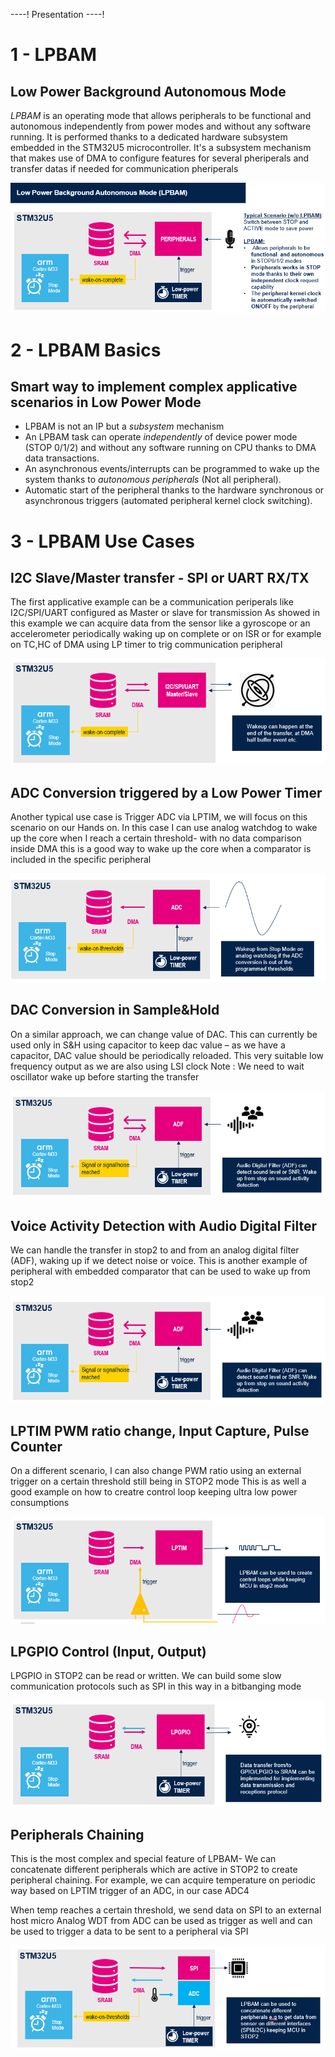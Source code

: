----!
Presentation
----!



# 1 - LPBAM 
## Low Power Background Autonomous Mode

*LPBAM* is an operating mode that allows peripherals to be functional and autonomous independently from power modes and without any software running.
It is performed thanks to a dedicated hardware subsystem embedded in the STM32U5 microcontroller.
It's a subsystem mechanism that makes use of DMA to configure features for several pheriperals and transfer datas if needed for communication pheriperals


<!--  
We just saw that STM32U5 enables disruptive innovation to achieve the best in class ultra low power performance,  but how is this achieved?
The answer is depicted in this slide and it is represented by LPBAM which is the main innovation introduced to reduce power consumption IN stm32u5
LPBAM is the Acronym of low power batch acquisition mode
It was Named previously smart DMA
Until now you have to switch between STOP mode and active mode for example waking up on an interrupt. With LPBAM you have now peripheral functional and autonomous in stop mode
With this metod you can cut power consumption by 10x
In simplw words LPBAM is a subsystems that enables one task to operate independently of power mode and SW running 
It is a subsystem mechanism that uses DMA instances that we will define later to configure features for several IP and transfer data to communication peripherals if needed
Let’s jump into the various use cases which we hope will trigger some discussion on you customer’s design challenges and related opportunities
-->

<!-- The DMA operations can be:
- Autonomous peripheral configuration
- Data transfer from / to autonomous peripherals


Benefits
Two major advantages result from using LPBAM subsystem mechanisms:
- Power consumption is optimized:
Bus and kernel clocks are distributed only when needed.
-Most of the product can be shut down.

Analog peripherals / oscillators are powered on only when necessary.
- CPU bandwidth is offloaded:
Peripheral configurations are done by DMA instead of CPU.

Data transfers are done by DMA instead of CPU -->

![theory1](./img/01.png)

# 2 - LPBAM Basics 
## Smart way to implement complex applicative scenarios in Low Power Mode
  
  - LPBAM is not an IP but a *subsystem* mechanism
  - An LPBAM task can operate *independently* of device power mode (STOP 0/1/2) and without any software running on CPU thanks to DMA data transactions.
  - An asynchronous events/interrupts can be programmed to wake up the system thanks to *autonomous peripherals* (Not all peripheral).
  - Automatic start of the peripheral thanks to the hardware synchronous or asynchronous triggers (automated peripheral kernel clock switching).



# 3 - LPBAM Use Cases
## I2C Slave/Master transfer - SPI or UART RX/TX

The first applicative example can be a communication periperals like I2C/SPI/UART configured as Master or slave for transmission
As showed in this example we can acquire data from the sensor like a gyroscope or an accelerometer periodically waking up on complete or on ISR or for example on TC,HC of DMA using LP timer to trig communication peripheral

![theory1](./img/02.png)


## ADC Conversion triggered by a Low Power Timer
Another typical use case is  Trigger ADC via LPTIM, we will focus on this scenario on our Hands on.
In this case I can use analog watchdog to wake up the core when I reach a certain threshold- with no data comparison inside DMA this is a good way to wake up the core when a comparator is included in the specific peripheral

![theory1](./img/03.png)

## DAC Conversion in Sample&Hold
On a similar approach, we can change value of DAC. This can currently be used only in S&H using capacitor to keep dac value – as we have a capacitor, DAC value should be periodically reloaded.
This very suitable low frequency output as we are also using LSI clock
Note : We need to wait oscillator wake up before starting the transfer

![theory1](./img/04.png)


## Voice Activity Detection with Audio Digital Filter
We can handle the transfer in stop2 to and from an analog digital filter (ADF),  waking up if we detect noise or voice.
This is another example of peripheral with embedded comparator that can be used to wake up from stop2

![theory1](./img/04.png)


## LPTIM PWM ratio change, Input Capture, Pulse Counter
On a different scenario, I can also change PWM ratio using an external trigger on a certain threshold still being in STOP2 mode
This is as well a good example on how to creatre control loop keeping ultra low power consumptions

![theory1](./img/06.png)


## LPGPIO Control (Input, Output)
LPGPIO in STOP2 can be read or written. We can build some slow communication protocols such as SPI in this way in a bitbanging mode

![theory1](./img/07.png)

## Peripherals Chaining
This is the most complex and special feature of LPBAM- We can concatenate different peripherals which are active in STOP2 to create peripheral chaining.
For example, we can acquire temperature on periodic way based on LPTIM trigger of an ADC, in our case ADC4

When temp reaches a certain threshold, we send data on SPI to an external host micro
Analog WDT from ADC can be used as trigger as well and can be used to trigger a data to be sent to a peripheral via SPI

![theory1](./img/08.png)
